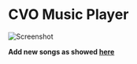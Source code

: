 # CVO Music Player

![Screenshot](screenshot.png)

**Add new songs as showed [here](https://youtu.be/vth8WIbqyfU)**
